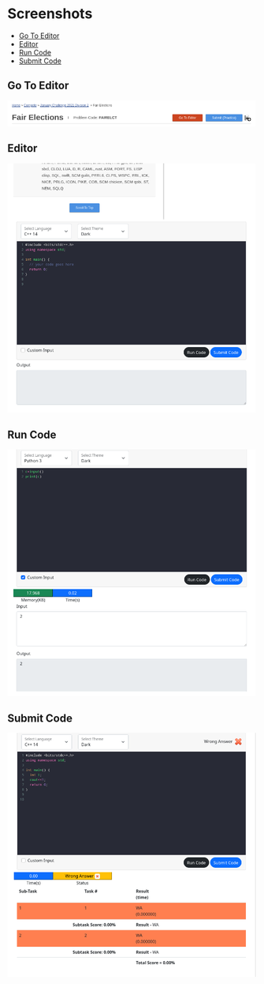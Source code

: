 # Screenshots

- [Go To Editor](#go-to-editor)
- [Editor](#editor)
- [Run Code](#run-code)
- [Submit Code](#submit-code)

## Go To Editor
![](Screenshots/go-to-editor.png)

## Editor
![](Screenshots/editor.png)

## Run Code
![](Screenshots/run-code.png)

## Submit Code
![](Screenshots/submit-code.png)
